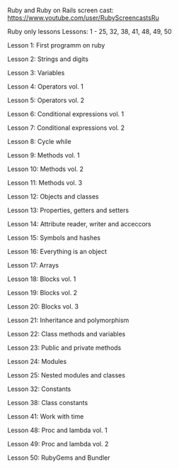 Ruby and Ruby on Rails screen cast: https://www.youtube.com/user/RubyScreencastsRu

Ruby only lessons
Lessons: 1 - 25, 32, 38, 41, 48, 49, 50

Lesson 1:  First programm on ruby

Lesson 2:  Strings and digits

Lesson 3:  Variables

Lesson 4:  Operators vol. 1

Lesson 5:  Operators vol. 2

Lesson 6:  Сonditional expressions vol. 1

Lesson 7:  Сonditional expressions vol. 2

Lesson 8:  Cycle while

Lesson 9:  Methods vol. 1

Lesson 10: Methods vol. 2

Lesson 11: Methods vol. 3

Lesson 12: Objects and classes

Lesson 13: Properties, getters and setters

Lesson 14: Attribute reader, writer and acceccors

Lesson 15: Symbols and hashes

Lesson 16: Еverything is an object

Lesson 17: Arrays

Lesson 18: Blocks vol. 1

Lesson 19: Blocks vol. 2

Lesson 20: Blocks vol. 3

Lesson 21: Inheritance and polymorphism

Lesson 22: Class methods and variables

Lesson 23: Public and private methods

Lesson 24: Modules

Lesson 25: Nested modules and classes

Lesson 32: Constants

Lesson 38: Class constants

Lesson 41: Work with time

Lesson 48: Proc and lambda vol. 1

Lesson 49: Proc and lambda vol. 2

Lesson 50: RubyGems and Bundler